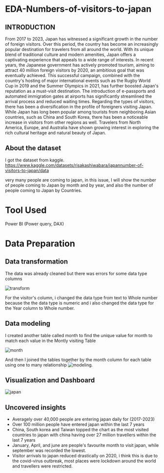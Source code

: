 # EDA-Numbers-of-visitors-to-japan

## INTRODUCTION
From 2017 to 2023, Japan has witnessed a significant growth in the number of foreign visitors. Over this period, the country has become an increasingly popular destination for travelers from all around the world. With its unique blend of traditional culture and modern amenities, Japan offers a captivating experience that appeals to a wide range of interests. In recent years, the Japanese government has actively promoted tourism, aiming to attract 40 million foreign visitors by 2020, an ambitious goal that was eventually achieved. This successful campaign, combined with the country's hosting of major international events such as the Rugby World Cup in 2019 and the Summer Olympics in 2021, has further boosted Japan's reputation as a must-visit destination. The introduction of e-passports and automated immigration gates at airports has significantly streamlined the arrival process and reduced waiting times. Regarding the types of visitors, there has been a diversification in the profile of foreigners visiting Japan. While Japan has long been popular among tourists from neighboring Asian countries, such as China and South Korea, there has been a noticeable increase in visitors from other regions as well. Travelers from North America, Europe, and Australia have shown growing interest in exploring the rich cultural heritage and natural beauty of Japan.

## About the dataset
I got the dataset from kaggle. https://www.kaggle.com/datasets/risakashiwabara/japannumber-of-visitors-to-japan/data

very many people are coming to japan, in this issue, I will show the number of people coming to Japan by month and by year, and also the number of people coming to Japan by Countries.

# Tool Used
Power BI (Power query, DAX)

# Data Preparation
## Data transformation
The data was already cleaned but there was errors for some data type columns

![transform](https://github.com/AdekunleOjo/EDA-Numbers-of-visitors-to-japan/assets/55541028/9b46e5bb-c9ea-4ac0-8f10-ee47150d67fc)

For the visitor's column, i changed the data type from text to Whole number because the the data type is numeric and i also changed the data type for the Year column to Whole number.

## Data modeling
I created another table called month to find the unique value for month to match each value in the Montly visiting Table

![month](https://github.com/AdekunleOjo/EDA-Numbers-of-visitors-to-japan/assets/55541028/8d4785cb-2263-4367-905d-54e335a5a83a)

And then I joined the tables together by the month column for each table using one to many relationship
![modeling](https://github.com/AdekunleOjo/EDA-Numbers-of-visitors-to-japan/assets/55541028/9dc82e93-bcea-4ff7-8090-dc9457684c34).

## Visualization and Dashboard
![japan](https://github.com/AdekunleOjo/EDA-Numbers-of-visitors-to-japan/assets/55541028/601b1ae5-492b-4b0c-a927-6a1d9303a8c1)

## Uncovered insights
- Averagely over 40,000 people are entering japan daily for (2017-2023)
- Over 100 million people have entered japan within the last 7 years
- China, South korea and Taiwan topped the chart as the most visited countries to japan with china having over 27 million travellers within the last 7 years
- January, April, and june are people's favourite month to visit japan, while september was recorded the lowest.
- Visitor arrivals to japan reduced drastically on 2020, i think this is due to the covid-virus outbreak, most places were lockdown around the world and travellers were restricted.






